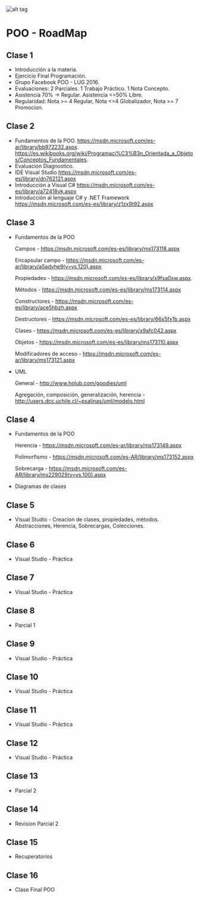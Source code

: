 ![alt tag](http://cice.es/wp-content/uploads/2013/11/microsoft-visual-studio-online.jpg)
# POO - RoadMap

## Clase 1
- Introducción a la materia.
- Ejercicio Final Programación.
- Grupo Facebook POO - LUG 2016.
- Evaluaciones: 2 Parciales. 1 Trabajo Práctico. 1 Nota Concepto.
- Asistencia 70% -> Regular. Asistencia <=50% Libre.
- Regularidad: Nota >= 4 Regular, Nota <=4 Globalizador, Nota >= 7 Promocion. 

## Clase 2 
- Fundamentos de la POO.
  https://msdn.microsoft.com/es-ar/library/bb972232.aspx.
  https://es.wikibooks.org/wiki/Programaci%C3%B3n_Orientada_a_Objetos/Conceptos_Fundamentales.
- Evaluacion Diagnostico.
- IDE Visual Studio
  https://msdn.microsoft.com/es-es/library/dn762121.aspx
- Introducción a Visual C#
  https://msdn.microsoft.com/es-es/library/a72418yk.aspx
- Introducción al lenguaje C# y .NET Framework
  https://msdn.microsoft.com/es-es/library/z1zx9t92.aspx   

## Clase 3
- Fundamentos de la POO
  
  Campos - https://msdn.microsoft.com/es-es/library/ms173118.aspx

  Encapsular campo - https://msdn.microsoft.com/es-ar/library/a5adyhe9(v=vs.120).aspx

  Propiedades - https://msdn.microsoft.com/es-es/library/x9fsa0sw.aspx.
  
  Métodos - https://msdn.microsoft.com/es-es/library/ms173114.aspx
  
  Constructores - https://msdn.microsoft.com/es-es/library/ace5hbzh.aspx
  
  Destructores - https://msdn.microsoft.com/es-es/library/66x5fx1b.aspx
  
  Clases - https://msdn.microsoft.com/es-es/library/x9afc042.aspx
  
  Objetos - https://msdn.microsoft.com/es-es/library/ms173110.aspx
  
  Modificadores de acceso - https://msdn.microsoft.com/es-ar/library/ms173121.aspx
  
- UML 

  General - http://www.holub.com/goodies/uml
  
  Agregación, composición, generalización, herencia - http://users.dcc.uchile.cl/~psalinas/uml/modelo.html
  
## Clase 4

- Fundamentos de la POO

  Herencia - https://msdn.microsoft.com/es-ar/library/ms173149.aspx

  Polimorfismo - https://msdn.microsoft.com/es-AR/library/ms173152.aspx
  
  Sobrecarga - https://msdn.microsoft.com/es-AR/library/ms229029(v=vs.100).aspx

- Diagramas de clases
  
## Clase 5

- Visual Studio - Creacion de clases, propiedades, métodos. Abstracciones, Herencia, Sobrecargas, Colecciones.

## Clase 6

- Visual Studio - Práctica

## Clase 7

- Visual Studio - Práctica

## Clase 8

- Parcial 1

## Clase 9

- Visual Studio - Práctica
  
## Clase 10

- Visual Studio - Práctica

## Clase 11

- Visual Studio - Práctica

## Clase 12

- Visual Studio - Práctica

## Clase 13

- Parcial 2

## Clase 14 

- Revision Parcial 2

## Clase 15

- Recuperatorios

## Clase 16

- Clase Final POO
